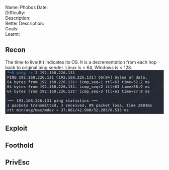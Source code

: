 
Name: Phobos
Date:  
Difficulty:  
Description:  
Better Description:  
Goals:  
Learnt:

## Recon

The time to live(ttl) indicates its OS. It is a decrementation from each hop back to original ping sender. Linux is < 64, Windows is < 128.
![ping](OS-ProvingGrounds/Phobos/Screenshots/ping.png)
	
## Exploit

## Foothold

## PrivEsc

      

